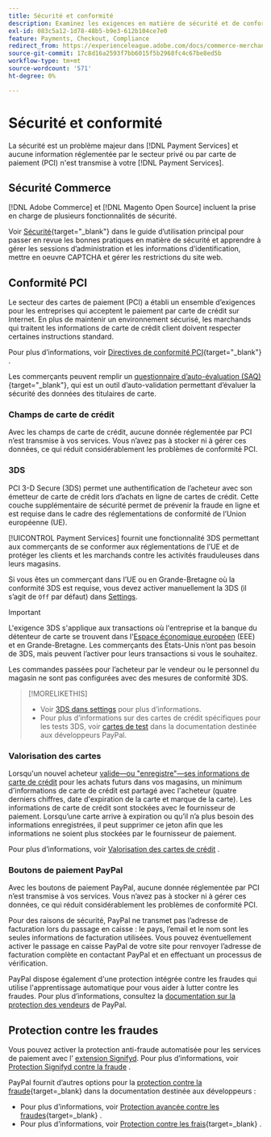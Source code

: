 ```yaml
---
title: Sécurité et conformité
description: Examinez les exigences en matière de sécurité et de conformité de votre site.
exl-id: 083c5a12-1d78-48b5-b9e3-612b104ce7e0
feature: Payments, Checkout, Compliance
redirect_from: https://experienceleague.adobe.com/docs/commerce-merchant-services/payment-services/security.html
source-git-commit: 17c8d16a2593f7bb6015f5b2968fc4c67be8ed5b
workflow-type: tm+mt
source-wordcount: '571'
ht-degree: 0%

---
```


# Sécurité et conformité

La sécurité est un problème majeur dans [!DNL Payment Services] et aucune information réglementée par le secteur privé ou par carte de paiement (PCI) n&#39;est transmise à votre [!DNL Payment Services].

## Sécurité Commerce

[!DNL Adobe Commerce] et [!DNL Magento Open Source] incluent la prise en charge de plusieurs fonctionnalités de sécurité.

Voir [Sécurité](https://experienceleague.adobe.com/en/docs/commerce-admin/systems/security/security){target="_blank"} dans le guide d’utilisation principal pour passer en revue les bonnes pratiques en matière de sécurité et apprendre à gérer les sessions d’administration et les informations d’identification, mettre en oeuvre CAPTCHA et gérer les restrictions du site web.

## Conformité PCI

Le secteur des cartes de paiement (PCI) a établi un ensemble d’exigences pour les entreprises qui acceptent le paiement par carte de crédit sur Internet. En plus de maintenir un environnement sécurisé, les marchands qui traitent les informations de carte de crédit client doivent respecter certaines instructions standard.

Pour plus d’informations, voir [Directives de conformité PCI](https://experienceleague.adobe.com/en/docs/commerce-admin/start/compliance/payments/compliance-pci){target="_blank"} .

Les commerçants peuvent remplir un [questionnaire d’auto-évaluation (SAQ)](https://www.pcisecuritystandards.org/pci_security/completing_self_assessment){target="_blank"}, qui est un outil d’auto-validation permettant d’évaluer la sécurité des données des titulaires de carte.

### Champs de carte de crédit

Avec les champs de carte de crédit, aucune donnée réglementée par PCI n’est transmise à vos services. Vous n’avez pas à stocker ni à gérer ces données, ce qui réduit considérablement les problèmes de conformité PCI.

### 3DS

PCI 3-D Secure (3DS) permet une authentification de l’acheteur avec son émetteur de carte de crédit lors d’achats en ligne de cartes de crédit. Cette couche supplémentaire de sécurité permet de prévenir la fraude en ligne et est requise dans le cadre des réglementations de conformité de l’Union européenne (UE).

[!UICONTROL Payment Services] fournit une fonctionnalité 3DS permettant aux commerçants de se conformer aux réglementations de l’UE et de protéger les clients et les marchands contre les activités frauduleuses dans leurs magasins.

Si vous êtes un commerçant dans l’UE ou en Grande-Bretagne où la conformité 3DS est requise, vous devez activer manuellement la 3DS (il s’agit de `Off` par défaut) dans [Settings](settings.md#credit-card-fields).

>[!IMPORTANT]
>
>L&#39;exigence 3DS s&#39;applique aux transactions où l&#39;entreprise et la banque du détenteur de carte se trouvent dans l&#39;[Espace économique européen](https://www.efta.int/eea) (EEE) et en Grande-Bretagne. Les commerçants des États-Unis n’ont pas besoin de 3DS, mais peuvent l’activer pour leurs transactions si vous le souhaitez.

Les commandes passées pour l’acheteur par le vendeur ou le personnel du magasin ne sont pas configurées avec des mesures de conformité 3DS.

>[!MORELIKETHIS]
>
> * Voir [3DS dans settings](settings.md#3ds) pour plus d’informations.
> * Pour plus d’informations sur des cartes de crédit spécifiques pour les tests 3DS, voir [cartes de test](https://developer.paypal.com/docs/checkout/advanced/customize/3d-secure/test/) dans la documentation destinée aux développeurs PayPal.

### Valorisation des cartes

Lorsqu&#39;un nouvel acheteur [valide—ou &quot;enregistre&quot;—ses informations de carte de crédit](vaulting.md) pour les achats futurs dans vos magasins, un minimum d&#39;informations de carte de crédit est partagé avec l&#39;acheteur (quatre derniers chiffres, date d&#39;expiration de la carte et marque de la carte). Les informations de carte de crédit sont stockées avec le fournisseur de paiement. Lorsqu’une carte arrive à expiration ou qu’il n’a plus besoin des informations enregistrées, il peut supprimer ce jeton afin que les informations ne soient plus stockées par le fournisseur de paiement.

Pour plus d’informations, voir [Valorisation des cartes de crédit](vaulting.md) .

### Boutons de paiement PayPal

Avec les boutons de paiement PayPal, aucune donnée réglementée par PCI n’est transmise à vos services. Vous n’avez pas à stocker ni à gérer ces données, ce qui réduit considérablement les problèmes de conformité PCI.

Pour des raisons de sécurité, PayPal ne transmet pas l’adresse de facturation lors du passage en caisse : le pays, l’email et le nom sont les seules informations de facturation utilisées. Vous pouvez éventuellement activer le passage en caisse PayPal de votre site pour renvoyer l’adresse de facturation complète en contactant PayPal et en effectuant un processus de vérification.

PayPal dispose également d&#39;une protection intégrée contre les fraudes qui utilise l&#39;apprentissage automatique pour vous aider à lutter contre les fraudes. Pour plus d’informations, consultez la [documentation sur la protection des vendeurs](https://www.paypal.com/us/webapps/mpp/security/seller-protection) de PayPal.

## Protection contre les fraudes

Vous pouvez activer la protection anti-fraude automatisée pour les services de paiement avec l’ [extension Signifyd](https://commercemarketplace.adobe.com/signifyd-module-connect.html). Pour plus d’informations, voir [Protection Signifyd contre la fraude](fraud-protection.md) .

PayPal fournit d’autres options pour la [protection contre la fraude](https://www.paypal.com/us/cshelp/article/what-is-fraud-protection-help1014){target=_blank} dans la documentation destinée aux développeurs :

* Pour plus d’informations, voir [Protection avancée contre les fraudes](https://www.paypal.com/us/enterprise/fraud-protection-advanced#fraud-protection-advanced){target=_blank} .
* Pour plus d’informations, voir [Protection contre les frais](https://www.paypal.com/us/cshelp/article/what-is-chargeback-protection-help608){target=_blank} .
